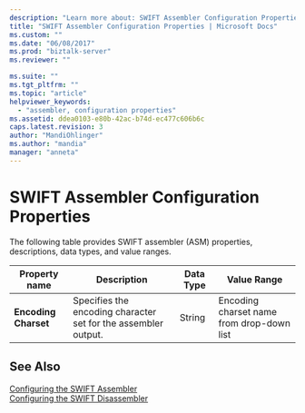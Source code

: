 ```yaml
---
description: "Learn more about: SWIFT Assembler Configuration Properties"
title: "SWIFT Assembler Configuration Properties | Microsoft Docs"
ms.custom: ""
ms.date: "06/08/2017"
ms.prod: "biztalk-server"
ms.reviewer: ""

ms.suite: ""
ms.tgt_pltfrm: ""
ms.topic: "article"
helpviewer_keywords: 
  - "assembler, configuration properties"
ms.assetid: ddea0103-e80b-42ac-b74d-ec477c606b6c
caps.latest.revision: 3
author: "MandiOhlinger"
ms.author: "mandia"
manager: "anneta"
---
```

# SWIFT Assembler Configuration Properties
The following table provides SWIFT assembler (ASM) properties, descriptions, data types, and value ranges.  
  
|Property name|Description|Data Type|Value Range|  
|-------------------|-----------------|---------------|-----------------|  
|**Encoding Charset**|Specifies the encoding character set for the assembler output.|String|Encoding charset name from drop-down list|  
  
## See Also  
 [Configuring the SWIFT Assembler](../../adapters-and-accelerators/accelerator-swift/configuring-the-swift-assembler.md)   
 [Configuring the SWIFT Disassembler](../../adapters-and-accelerators/accelerator-swift/configuring-the-swift-disassembler.md)
